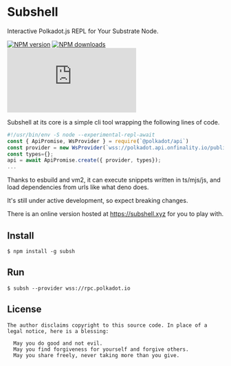 # Subshell

Interactive Polkadot.js REPL for Your Substrate Node.

[![NPM version](https://img.shields.io/npm/v/subsh.svg?style=flat)](https://npmjs.org/package/subsh)
[![NPM downloads](https://img.shields.io/npm/dm/subsh.svg?style=flat)](https://npmjs.org/package/subsh)
[![Subshell Discussion](https://img.shields.io/matrix/subshell:matrix.org)](https://matrix.to/#/#subshell:matrix.org)

Subshell at its core is a simple cli tool wrapping the following lines of code.

```javascript
#!/usr/bin/env -S node --experimental-repl-await
const { ApiPromise, WsProvider } = require(`@polkadot/api`)
const provider = new WsProvider(`wss://polkadot.api.onfinality.io/public-ws`);
const types={};
api = await ApiPromise.create({ provider, types});
...
```

Thanks to esbuild and vm2, it can execute snippets written in ts/mjs/js, and load dependencies from urls like what deno does.

It's still under active development, so expect breaking changes.

There is an online version hosted at https://subshell.xyz for you to play with.

## Install
```
$ npm install -g subsh
```

## Run

```
$ subsh --provider wss://rpc.polkadot.io
```

## License

```
The author disclaims copyright to this source code. In place of a legal notice, here is a blessing:

  May you do good and not evil.
  May you find forgiveness for yourself and forgive others.
  May you share freely, never taking more than you give.
```

<!--
## Features

### Interactive scripting (REPL)

### Script file execution

### Keyring management

### Upload to IPFS

### Generate documentation from metadata
-->
